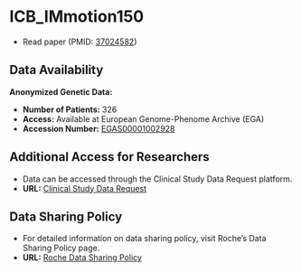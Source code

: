 # ICB_IMmotion150
- Read paper (PMID: [37024582](https://pubmed.ncbi.nlm.nih.gov/29867230/))

## Data Availability

**Anonymized Genetic Data:**
- **Number of Patients:** 326
- **Access:** Available at European Genome-Phenome Archive (EGA)
- **Accession Number:** [EGAS00001002928](https://ega-archive.org/datasets/EGAD00001004183)

## Additional Access for Researchers

- Data can be accessed through the Clinical Study Data Request platform.
- **URL:** [Clinical Study Data Request](https://clinicalstudydatarequest.com/)

## Data Sharing Policy

- For detailed information on data sharing policy, visit Roche’s Data Sharing Policy page.
- **URL:** [Roche Data Sharing Policy](https://clinicalstudydatarequest.com/Study-Sponsors/Study-Sponsors-Roche.aspx)
